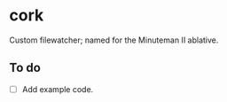 # cork

Custom filewatcher; named for the Minuteman II ablative.

## To do

- [ ] Add example code.
